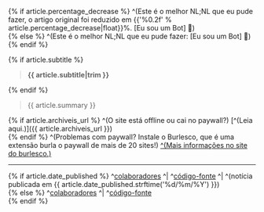 {% if article.percentage_decrease %}
^(Este é o melhor NL;NL que eu pude fazer, o artigo original foi reduzido em {{'%0.2f' % article.percentage_decrease|float}}%. [Eu sou um Bot] 🤖)  
{% else %}
^(Este é o melhor NL;NL que eu pude fazer: [Eu sou um Bot] 🤖)  
{% endif %}

{% if article.subtitle %}
>**{{ article.subtitle|trim }}**  

{% endif %}
> {{ article.summary }}  

{% if article.archiveis_url %}
^(O site está offline ou cai no paywall?) [^(Leia aqui.)]({{ article.archiveis_url }})  
{% endif %}
^(Problemas com paywall? Instale o Burlesco, que é uma extensão burla o paywall de mais de 20 sites!) [^(Mais informações no site do burlesco.)](https://burles.co)  
***
{% if article.date_published %}
^[colaboradores](https://github.com/CaioWzy/NemLiNemLereiBot/blob/master/AUTHORS.md) ^| ^[código-fonte](https://github.com/CaioWzy/NemLiNemLereiBot) ^| ^(notícia publicada em {{ article.date_published.strftime('%d/%m/%Y') }})  
{% else %}
^[colaboradores](https://github.com/CaioWzy/NemLiNemLereiBot/blob/master/AUTHORS.md) ^| ^[código-fonte](https://github.com/CaioWzy/NemLiNemLereiBot)  
{% endif %}
